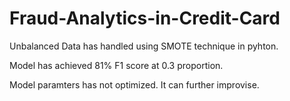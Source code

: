 # Fraud-Analytics-in-Credit-Card

Unbalanced Data has handled using SMOTE technique in pyhton.

Model has achieved 81% F1 score at 0.3 proportion.

Model paramters has not optimized. It can further improvise.
